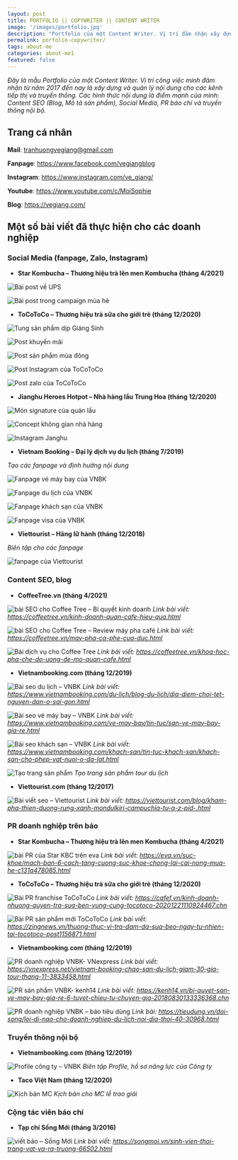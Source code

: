 ```yaml
---
layout: post
title: PORTFOLIO || COPYWRITER || CONTENT WRITER
image: '/images/portfolio.jpg'
description: "Portfolio của một Content Writer. Vị trí đảm nhận xây dựng và quản lý nội dung cho các kênh tiếp thị và truyền thông" 
permalink: porfolio-copywriter/
tags: about-me
categories: about-me1
featured: false
---
```

_Đây là mẫu Portfolio của một Content Writer. Vị trí công việc mình đảm nhận từ năm 2017 đến nay là xây dựng và quản lý nội dung cho các kênh tiếp thị và truyền thông. Các hình thức nội dung là điểm mạnh của mình: Content SEO (Blog, Mô tả sản phẩm), Social Media, PR báo chí và truyền thông nội bộ._

## Trang cá nhân

**Mail**: tranhuongvegiang@gmail.com

**Fanpage**: https://www.facebook.com/vegiangblog

**Instagram**: https://www.instagram.com/ve_giang/

**Youtube**: https://www.youtube.com/c/MoiSophie

**Blog**: https://vegiang.com/

## Một số bài viết đã thực hiện cho các doanh nghiệp

### Social Media (fanpage, Zalo, Instagram)

+ **Star Kombucha – Thương hiệu trà lên men Kombucha (tháng 4/2021)**

![Bài post về UPS](/images/fb-star-kombucha.JPG)

![Bài post trong campaign mùa hè](/images/fb-star-kombucha2.JPG)

+ **ToCoToCo – Thương hiệu trà sữa cho giới trẻ (tháng 12/2020)**

![Tung sản phẩm dịp Giáng Sinh](/images/facebook-tocotoco2.JPG)

![Post khuyến mãi](/images/facebook-tocotoco1.JPG)

![Post sản phẩm mùa đông](/images/facebook-tocotoco3.JPG)

![Post Instagram của ToCoToCo](/images/instagram-tocotoco.JPG)

![Post zalo của ToCoToCo](/images/zalo-official-tocotoco.jpg)

+ **Jianghu Heroes Hotpot – Nhà hàng lẩu Trung Hoa (tháng 12/2020)**

![Món signature của quán lẩu](/images/facbook-jianghu.JPG)

![Concept không gian nhà hàng](/images/facebook-jianghu2.JPG)

![Instagram Janghu](/images/instagram-jianghu.JPG)

+ **Vietnam Booking – Đại lý dịch vụ du lịch (tháng 7/2019)**

_Tạo các fanpage và định hướng nội dung_

![Fanpage vé máy bay của VNBK](/images/fanpage-ve-may-bay.png)

![Fanpage du lịch của VNBK](/images/fanpage-du-lich.png)

![Fanpage khách sạn của VNBK](/images/fanpage-khach-san.png)

![Fanpage visa của VNBK](/images/fanpage-visa.png)

+ **Viettourist – Hãng lữ hành (tháng 12/2018)**

_Biên tập cho các fanpage_

![fanpage của Viettourist](/images/editor-fanpage.png)

### Content SEO, blog

+ **CoffeeTree.vn (tháng 4/2021)**

![bài SEO cho Coffee Tree – Bí quyết kinh doanh](/images/bai-seo-coffeetree.JPG)
_Link bài viết: https://coffeetree.vn/kinh-doanh-quan-cafe-hieu-qua.html_

![bài SEO cho Coffee Tree – Review máy pha café](/images/bai-seo-coffeetree2.JPG)
_Link bài viết: https://coffeetree.vn/may-pha-ca-phe-cua-duc.html_

![Bài dịch vụ cho Coffee Tree](/images/bai-seo-coffeetree3.JPG)
_Link bài viết: https://coffeetree.vn/khoa-hoc-pha-che-do-uong-de-mo-quan-cafe.html_

+ **Vietnambooking.com (tháng 12/2019)**

![Bài seo du lịch – VNBK](/images/bai-seo-tou-vietnam-booking.jpg)
_Link bài viết: https://www.vietnambooking.com/du-lich/blog-du-lich/dia-diem-choi-tet-nguyen-dan-o-sai-gon.html_

![Bài seo vé máy bay – VNBK](/images/bai-viet-seo-vmb.JPG)
_Link bài viết: https://www.vietnambooking.com/ve-may-bay/tin-tuc/san-ve-may-bay-gia-re.html_

![Bài seo khách sạn – VNBK](/images/bai-seo-khach-san.png)
_Link bài viết: https://www.vietnambooking.com/khach-san/tin-tuc-khach-san/khach-san-cho-phep-vat-nuoi-o-da-lat.html_

![Tạo trang sản phẩm](/images/trang-san-pham.png)
_Tạo trang sản phẩm tour du lịch_

+ **Viettourist.com (tháng 12/2017)**

![Bài viết seo – Viettourist](/images/bai-blog-tren-viettourist1.png)
_Link bài viết: https://viettourist.com/blog/kham-pha-thien-duong-rung-xanh-mondulkiri-campuchia-tu-a-z-pid-.html_

### PR doanh nghiệp trên báo

+ **Star Kombucha – Thương hiệu trà lên men Kombucha (tháng 4/2021)**

![bài PR của Star KBC trên eva](/images/pr-star-kombucha.JPG)
_Link bài viết: https://eva.vn/suc-khoe/mach-ban-6-cach-tang-cuong-suc-khoe-chong-lai-cai-nong-mua-he-c131a478085.html_

+ **ToCoToCo – Thương hiệu trà sữa cho giới trẻ (tháng 12/2020)**

![Bài PR franchise ToCoToCo](/images/pr-tocotoco.JPG)
_Link bài viết: https://cafef.vn/kinh-doanh-nhuong-quyen-tra-sua-ben-vung-cung-tocotoco-20201221110924467.chn_

![Bài PR sản phẩm mới ToCoToCo](/images/bai-pr-tocotoco-tren-zing.JPG)
_Link bài viết: https://zingnews.vn/thuong-thuc-vi-tra-dam-da-sua-beo-ngay-tu-nhien-tai-tocotoco-post1156871.html_

+ **Vietnambooking.com (tháng 12/2019)**

![PR doanh nghiệp VNBK- VNexpress](/images/bai-pr-tren-vnexpress.png)
_Link bài viết: https://vnexpress.net/vietnam-booking-chao-san-du-lich-giam-30-gia-tour-thang-11-3833458.html_

![PR sản phẩm VNBK- kenh14](/images/bai-pr-tren-kenh14.png)
_Link bài viết: https://kenh14.vn/bi-quyet-san-ve-may-bay-gia-re-6-tuyet-chieu-tu-chuyen-gia-20180830133336368.chn_

![PR doanh nghiệp VNBK – báo tiêu dùng](/images/bai-PR-doanh-nghiep.png)
_Link bài: https://tieudung.vn/doi-song/loi-di-nao-cho-doanh-nghiep-du-lich-noi-dia-thoi-40-30968.html_

### Truyền thông nội bộ

+ **Vietnambooking.com (tháng 12/2019)**

![Profile công ty – VNBK](/images/bai-gioi-thieu-cong-ty.png)
_Biên tập Profile, hồ sơ năng lực của Công ty_

+ **Taco Việt Nam (tháng 12/2020)**

![Kịch bản MC](/images/kich-ban.JPG)
_Kịch bản cho MC lễ trao giải_

### Cộng tác viên báo chí

+ **Tạp chí Sống Mới (tháng 3/2016)**

![viết báo – Sống Mới](/images/bai-cong-tac-viet-bao.png)
_Link bài viết: https://songmoi.vn/sinh-vien-thoi-trang-vat-va-ra-truong-66502.html_

